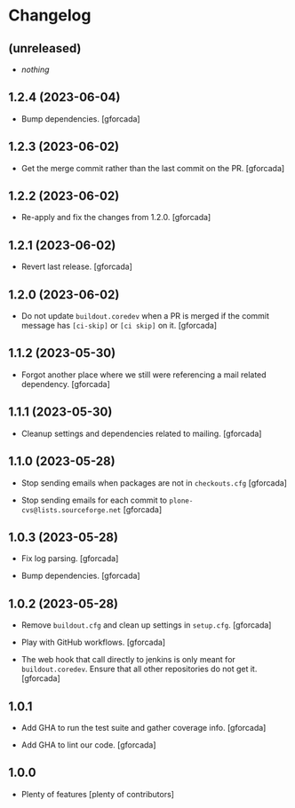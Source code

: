 # Changelog

## (unreleased)

- _nothing_

## 1.2.4 (2023-06-04)

- Bump dependencies.
  [gforcada]

## 1.2.3 (2023-06-02)

- Get the merge commit rather than the last commit on the PR.
  [gforcada]

## 1.2.2 (2023-06-02)

- Re-apply and fix the changes from 1.2.0.
  [gforcada]

## 1.2.1 (2023-06-02)

- Revert last release.
  [gforcada]

## 1.2.0 (2023-06-02)

- Do not update `buildout.coredev` when a PR is merged
  if the commit message has `[ci-skip]` or `[ci skip]` on it.
  [gforcada]

## 1.1.2 (2023-05-30)

- Forgot another place where we still were referencing a mail related dependency.
  [gforcada]

## 1.1.1 (2023-05-30)

- Cleanup settings and dependencies related to mailing.
  [gforcada]

## 1.1.0 (2023-05-28)

- Stop sending emails when packages are not in `checkouts.cfg`
  [gforcada]

- Stop sending emails for each commit to `plone-cvs@lists.sourceforge.net`
  [gforcada]

## 1.0.3 (2023-05-28)

- Fix log parsing.
  [gforcada]

- Bump dependencies.
  [gforcada]

## 1.0.2 (2023-05-28)

- Remove `buildout.cfg` and clean up settings in `setup.cfg`.
  [gforcada]

- Play with GitHub workflows.
  [gforcada]

- The web hook that call directly to jenkins is only meant for `buildout.coredev`.
  Ensure that all other repositories do not get it.
  [gforcada]

## 1.0.1

- Add GHA to run the test suite and gather coverage info.
  [gforcada]

- Add GHA to lint our code.
  [gforcada]

## 1.0.0

- Plenty of features
  [plenty of contributors]
